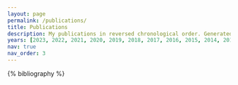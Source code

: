 ```yaml
---
layout: page
permalink: /publications/
title: Publications
description: My publications in reversed chronological order. Generated by jekyll-scholar. Up-to-date list in <a href='https://scholar.google.com/citations?user=MDXHoWoAAAAJ&hl=en'>Google Scholar</a>
years: [2023, 2022, 2021, 2020, 2019, 2018, 2017, 2016, 2015, 2014, 2013, 2012, 2011, 2010, 2009, 2008, 2007, 2006, 2004, 2001]
nav: true
nav_order: 3
---
```


<!-- _pages/publications.md -->
<div class="publications">

{% bibliography %}

</div>
